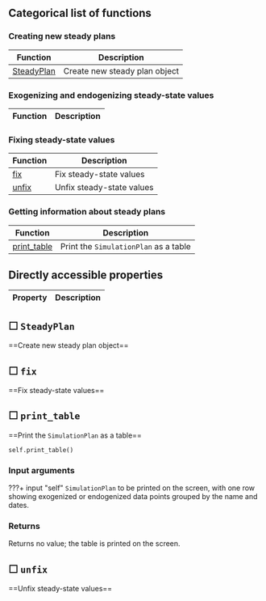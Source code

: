 
    


Categorical list of functions
-------------------------------

### Creating new steady plans ###

Function | Description
----------|------------
[SteadyPlan](#steadyplan) | Create new steady plan object


### Exogenizing and endogenizing steady-state values ###

Function | Description
----------|------------


### Fixing steady-state values ###

Function | Description
----------|------------
[fix](#fix) | Fix steady-state values
[unfix](#unfix) | Unfix steady-state values


### Getting information about steady plans ###

Function | Description
----------|------------
[print_table](#print_table) | Print the `SimulationPlan` as a table





Directly accessible properties
------------------------------

Property | Description
----------|------------



☐ `SteadyPlan`
----------------

==Create new steady plan object==
        



☐ `fix`
---------

==Fix steady-state values==
        



☐ `print_table`
-----------------

==Print the `SimulationPlan` as a table==

    self.print_table()


### Input arguments ###

???+ input "self"
    `SimulationPlan` to be printed on the screen, with one row showing
    exogenized or endogenized data points grouped by the name and dates.


### Returns ###

Returns no value; the table is printed on the screen.
        



☐ `unfix`
-----------

==Unfix steady-state values==
        